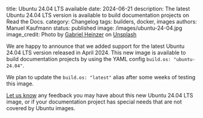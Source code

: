 title: Ubuntu 24.04 LTS available
date: 2024-06-21
description: The latest Ubuntu 24.04 LTS version is available to build documentation projects on Read the Docs.
category: Changelog
tags: builders, docker, images
authors: Manuel Kaufmann
status: published
image: /images/ubuntu-24-04.jpg
image_credit: Photo by <a href="https://unsplash.com/@6heinz3r?utm_content=creditCopyText&utm_medium=referral&utm_source=unsplash">Gabriel Heinzer</a> on <a href="https://unsplash.com/photos/green-and-black-digital-device-xbEVM6oJ1Fs?utm_content=creditCopyText&utm_medium=referral&utm_source=unsplash">Unsplash</a>

We are happy to announce that we added support for the latest Ubuntu 24.04 LTS version released in April 2024.
This new image is available to build documentation projects by using the YAML config `build.os: "ubuntu-24.04"`.

We plan to update the `build.os: "latest"` alias after some weeks of testing this image.

[Let us know](https://docs.readthedocs.io/en/stable/support.html) any feedback you may have about this new Ubuntu 24.04 LTS image,
or if your documentation project has special needs that are not covered by Ubuntu images.
